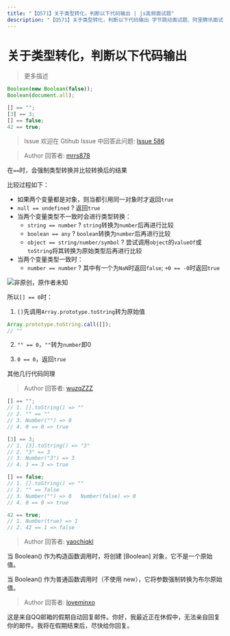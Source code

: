 ```yaml
---
title: "【Q571】关于类型转化，判断以下代码输出 | js高频面试题"
description: "【Q571】关于类型转化，判断以下代码输出 字节跳动面试题、阿里腾讯面试题、美团小米面试题。"
---
```


# 关于类型转化，判断以下代码输出

> 更多描述

```js
Boolean(new Boolean(false));
Boolean(document.all);

[] == "";
[3] == 3;
[] == false;
42 == true;
```

> Issue
> 欢迎在 Gtihub Issue 中回答此问题: [Issue 586](https://github.com/shfshanyue/Daily-Question/issues/586)

> Author
> 回答者: [mrrs878](https://github.com/mrrs878)

在`==`时，会强制类型转换并比较转换后的结果

比较过程如下：

- 如果两个变量都是对象，则当都引用同一对象时才返回`true`
- `null == undefined` ? 返回`true`
- 当两个变量类型不一致时会进行类型转换：
  - `string == number` ? `string`转换为`number`后再进行比较
  - `boolean == any` ? `boolean`转换为`number`后再进行比较
  - `object == string/number/symbol` ? 尝试调用`object`的`valueOf`或`toString`将其转换为原始类型后再进行比较
- 当两个变量类型一致时：
  - `number == number` ? 其中有一个为`NaN`时返回`false`; `+0 == -0`时返回`true`

![非原创，原作者未知](https://user-images.githubusercontent.com/38256126/124141063-a5c7b400-dabb-11eb-8a8c-2f9503f9f06e.png)

所以`[] == 0`时：

1. `[]`先调用`Array.prototype.toString`转为原始值

```js
Array.prototype.toString.call([]);
// ""
```

2. `"" == 0`，`""`转为`number`即0

3. `0 == 0`，返回`true`

其他几行代码同理

> Author
> 回答者: [wuzqZZZ](https://github.com/wuzqZZZ)

```javascript
[] == "";
// 1. [].toString() => ""
// 2. "" == ""
// 3. Number("") => 0
// 4. 0 == 0 => true

[3] == 3;
// 1. [3].toString() => "3"
// 2. "3" == 3
// 3. Number("3") => 3
// 4. 3 == 3 => true

[] == false;
// 1. [].toString() => ""
// 2. "" == false
// 3. Number("") => 0   Number(false) => 0
// 4. 0 == 0 => true

42 == true;
// 1. Number(true) => 1
// 2. 42 == 1 => false
```

> Author
> 回答者: [yaochiqkl](https://github.com/yaochiqkl)

当 Boolean() 作为构造函数调用时，将创建 [Boolean] 对象，它不是一个原始值。

当 Boolean() 作为普通函数调用时（不使用 new），它将参数强制转换为布尔原始值。

> Author
> 回答者: [loveminxo](https://github.com/loveminxo)

这是来自QQ邮箱的假期自动回复邮件。你好，我最近正在休假中，无法亲自回复你的邮件。我将在假期结束后，尽快给你回复。

